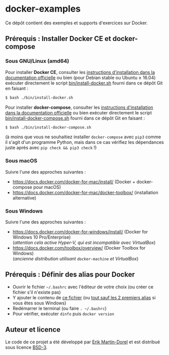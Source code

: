 # docker-examples

Ce dépôt contient des exemples et supports d'exercices sur Docker.

## Prérequis : Installer Docker CE et docker-compose

### Sous GNU/Linux (amd64)

Pour installer **Docker CE**, consulter les
[instructions d'installation dans la documentation
officielle](https://docs.docker.com/install/#supported-platforms)
ou bien (pour Debian stable ou Ubuntu ≥ 16.04) exécuter directement le
script [bin/install-docker.sh](./bin/install-docker.sh#L7-L23)
fourni dans ce dépôt Git en faisant :

```bash
$ bash ./bin/install-docker.sh
```

Pour installer **docker-compose**, consulter les
[instructions d'installation dans la documentation
officielle](https://docs.docker.com/compose/install/)
ou bien exécuter directement le script
[bin/install-docker-compose.sh](./bin/install-docker-compose.sh#L5-L12)
fourni dans ce dépôt Git en faisant :

```bash
$ bash ./bin/install-docker-compose.sh
```

(à moins que vous ne souhaitiez installer `docker-compose` avec `pip3`
comme il s'agit d'un programme Python, mais dans ce cas vérifiez les
dépendances juste après avec `pip check && pip3 check` !)

### Sous macOS

Suivre l'une des approches suivantes :

* <https://docs.docker.com/docker-for-mac/install/> (Docker + docker-compose pour macOS)
* <https://docs.docker.com/docker-for-mac/docker-toolbox/> (installation alternative)

### Sous Windows

Suivre l'une des approches suivantes :

* <https://docs.docker.com/docker-for-windows/install/> (Docker for Windows 10 Pro/Enterprise)  
  (*attention cela active Hyper-V, qui est incompatible avec VirtualBox*)
* <https://docs.docker.com/toolbox/overview/> (Docker Toolbox for Windows)  
  (*ancienne distribution utilisant `docker-machine` et VirtualBox*)

## Prérequis : Définir des alias pour Docker

- Ouvrir le fichier `~/.bashrc` avec l'éditeur de votre choix (ou
  créer ce fichier s'il n'existe pas)
- Y ajouter le contenu de [ce fichier](./bin/docker.bashrc)
  (ou [tout sauf les 2 premiers alias](./bin/docker.bashrc#L9-L16) si
  vous êtes sous Windows)
- Redémarrer le terminal (ou faire `. ~/.bashrc`)
- Pour vérifier, exécuter `dinfo` puis `docker version`

## Auteur et licence

Le code de ce projet a été développé par
[Erik Martin-Dorel](https://github.com/erikmd) et est distribué sous
licence [BSD-3](./LICENSE).
